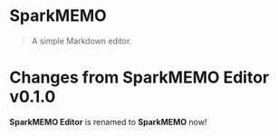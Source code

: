 # SparkMEMO
> A simple Markdown editor.

# Changes from SparkMEMO Editor v0.1.0
**SparkMEMO Editor** is renamed to **SparkMEMO** now!
